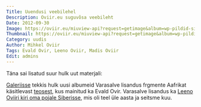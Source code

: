 ```yaml
---
Title: Uuendusi veebilehel
Description: Oviir.eu suguvõsa veebileht
Date: 2012-09-30
Image: https://oviir.eu/miuview-api?request=getimage&album=wp-pildid-sisusse&item=2012-09-30-uuendusi-veebilehel.jpg&size=600&mode=longest
Thumbnail: https://oviir.eu/miuview-api?request=getimage&album=wp-pildid-sisusse&item=2012-09-30-uuendusi-veebilehel.jpg&size=600&mode=square
Category: uudis
Author: Mihkel Oviir
Tags: Evald Ovir, Leeno Oviir, Madis Oviir
Edit: admins
---
```


Täna sai lisatud suur hulk uut materjali:

<a href="%base_url%/pildid" title="Galerii">Galeriisse</a> tekkis hulk uusi albumeid
Varasalve lisandus frgmente Aafrikat käsitlevast <a href="%base_url%/varasalv/tsivilisatsioonide-kohtumine-aafrikas" title="Tsivilisatsioonide kohtumine aafrikas">teosest</a>, kus mainitud ka Evald Ovir.
Varasalve lisandus ka <a href="%base_url%/varasalv/leeno-oviiri-kiri-pojale-siberisse" title="Leeno Oviiri kiri oma pojale Siberisse">Leeno Oviiri kiri oma pojale Siberisse</a>, mis oli teel üle aasta ja seitsme kuu.

